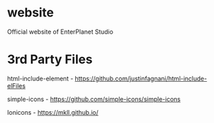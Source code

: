 # website
Official website of EnterPlanet Studio

# 3rd Party Files
html-include-element - https://github.com/justinfagnani/html-include-elFiles

simple-icons - https://github.com/simple-icons/simple-icons

Ionicons - https://mkll.github.io/

